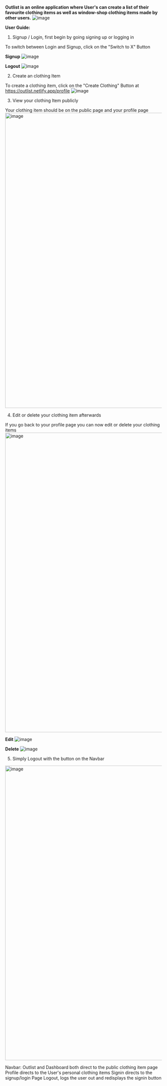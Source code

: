 **Outlist is an online application where User's can create a list of their favourite clothing items as well as window-shop clothing items made by other users.**
![image](https://user-images.githubusercontent.com/57889353/168691648-1f70d7b4-a833-42bf-b952-66374ffe7e33.png)


**User Guide:**

1. Signup / Login, first begin by going signing up or logging in
  
  To switch between Login and Signup, click on the "Switch to X" Button

  **Signup**
  ![image](https://user-images.githubusercontent.com/57889353/168690438-72220d72-7413-41ba-b8d7-5e65a8e55a5a.png)
  
  **Logout**
  ![image](https://user-images.githubusercontent.com/57889353/168690536-5140a7c7-3d33-4db2-b97e-13aecf052dbb.png)
  

2. Create an clothing Item
  
  To create a clothing item, click on the "Create Clothing" Button at https://outlist.netlify.app/profile
  ![image](https://user-images.githubusercontent.com/57889353/168691211-ef5ecccc-64ac-4e88-ad7d-aa5705bae2d0.png)

3. View your clothing Item publicly

  Your clothing item should be on the public page and your profile page
  <img width="946" alt="image" src="https://user-images.githubusercontent.com/57889353/168691527-db564721-2542-48b8-b8ea-ecfd51bcf01b.png">

4. Edit or delete your clothing item afterwards

  If you go back to your profile page you can now edit or delete your clothing items
  <img width="960" alt="image" src="https://user-images.githubusercontent.com/57889353/168691815-29c49960-3de8-4e3d-9275-fe66f0483e95.png">
  
  **Edit**
  ![image](https://user-images.githubusercontent.com/57889353/168691897-d5693d68-0b96-4236-b1db-b7610714c1f8.png)

  **Delete**
  ![image](https://user-images.githubusercontent.com/57889353/168691941-e99461a3-5b6a-4082-9c3e-ae6f703548d5.png)

5. Simply Logout with the button on the Navbar

<img width="944" alt="image" src="https://user-images.githubusercontent.com/57889353/168689964-f53db571-ac42-409e-90b9-24bc04bdf2d8.png">

Navbar:
  Outlist and Dashboard both direct to the public clothing item page
  Profile directs to the User's personal clothing items
  Signin directs to the signup/login Page
  Logout, logs the user out and redisplays the signin button

